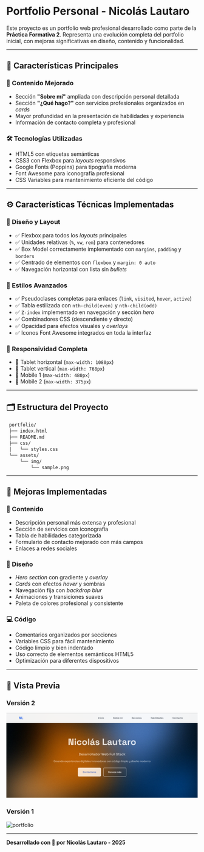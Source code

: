 # Portfolio Personal - Nicolás Lautaro

Este proyecto es un portfolio web profesional desarrollado como parte de la **Práctica Formativa 2**. Representa una evolución completa del portfolio inicial, con mejoras significativas en diseño, contenido y funcionalidad.

---

## 🧩 Características Principales

### 📌 Contenido Mejorado

- Sección **"Sobre mí"** ampliada con descripción personal detallada  
- Sección **"¿Qué hago?"** con servicios profesionales organizados en *cards*  
- Mayor profundidad en la presentación de habilidades y experiencia  
- Información de contacto completa y profesional  

### 🛠 Tecnologías Utilizadas

- HTML5 con etiquetas semánticas  
- CSS3 con Flexbox para *layouts* responsivos  
- Google Fonts (Poppins) para tipografía moderna  
- Font Awesome para iconografía profesional  
- CSS Variables para mantenimiento eficiente del código  

---

## ⚙️ Características Técnicas Implementadas

### 🎨 Diseño y Layout

- ✅ Flexbox para todos los *layouts* principales  
- ✅ Unidades relativas (`%`, `vw`, `rem`) para contenedores  
- ✅ Box Model correctamente implementado con `margins`, `padding` y `borders`  
- ✅ Centrado de elementos con `flexbox` y `margin: 0 auto`  
- ✅ Navegación horizontal con lista sin *bullets*  

### 💅 Estilos Avanzados

- ✅ Pseudoclases completas para enlaces (`link`, `visited`, `hover`, `active`)  
- ✅ Tabla estilizada con `nth-child(even)` y `nth-child(odd)`  
- ✅ `Z-index` implementado en navegación y sección *hero*  
- ✅ Combinadores CSS (descendiente y directo)  
- ✅ Opacidad para efectos visuales y *overlays*  
- ✅ Iconos Font Awesome integrados en toda la interfaz  

### 📱 Responsividad Completa

- 📱 Tablet horizontal (`max-width: 1080px`)  
- 📱 Tablet vertical (`max-width: 768px`)  
- 📱 Mobile 1 (`max-width: 480px`)  
- 📱 Mobile 2 (`max-width: 375px`)  

---

## 🗂 Estructura del Proyecto

```
 portfolio/
 ├── index.html
 ├── README.md
 ├── css/
 │   └── styles.css
 └── assets/
     └── img/
         └── sample.png
```

---

## 🚀 Mejoras Implementadas

### 🧠 Contenido

- Descripción personal más extensa y profesional  
- Sección de servicios con iconografía  
- Tabla de habilidades categorizada  
- Formulario de contacto mejorado con más campos  
- Enlaces a redes sociales  

### 🎨 Diseño

- *Hero section* con gradiente y *overlay*  
- *Cards* con efectos *hover* y sombras  
- Navegación fija con *backdrop blur*  
- Animaciones y transiciones suaves  
- Paleta de colores profesional y consistente  

### 💻 Código

- Comentarios organizados por secciones  
- Variables CSS para fácil mantenimiento  
- Código limpio y bien indentado  
- Uso correcto de elementos semánticos HTML5  
- Optimización para diferentes dispositivos  

---

## 👀 Vista Previa

### Versión 2
<img src="assets/img/Camptura-V2.png" alt="portfolio" width="600">

### Versión 1
<img src="assets/img/Camptura-V1.png" alt="portfolio" width="600">

---

**Desarrollado con 💙 por Nicolás Lautaro - 2025**
